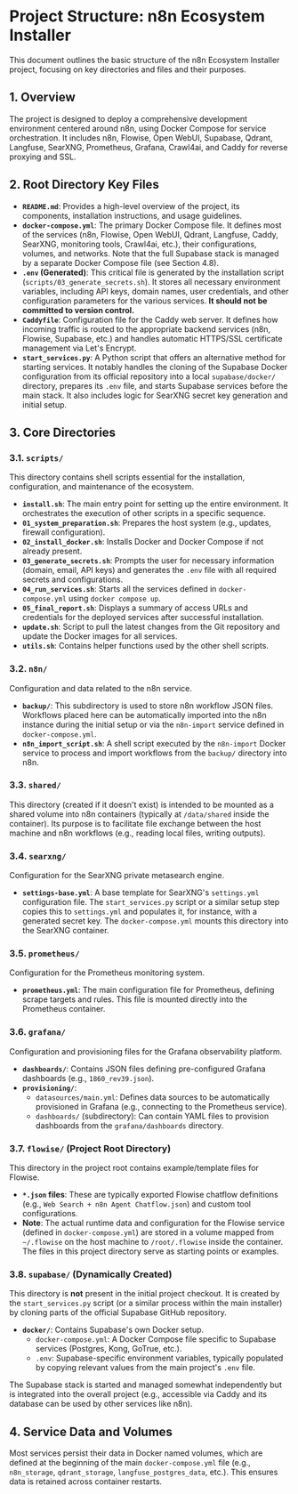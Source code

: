 # Project Structure: n8n Ecosystem Installer

This document outlines the basic structure of the n8n Ecosystem Installer project, focusing on key directories and files and their purposes.

## 1. Overview

The project is designed to deploy a comprehensive development environment centered around n8n, using Docker Compose for service orchestration. It includes n8n, Flowise, Open WebUI, Supabase, Qdrant, Langfuse, SearXNG, Prometheus, Grafana, Crawl4ai, and Caddy for reverse proxying and SSL.

## 2. Root Directory Key Files

- **`README.md`**: Provides a high-level overview of the project, its components, installation instructions, and usage guidelines.
- **`docker-compose.yml`**: The primary Docker Compose file. It defines most of the services (n8n, Flowise, Open WebUI, Qdrant, Langfuse, Caddy, SearXNG, monitoring tools, Crawl4ai, etc.), their configurations, volumes, and networks. Note that the full Supabase stack is managed by a separate Docker Compose file (see Section 4.8).
- **`.env` (Generated)**: This critical file is generated by the installation script (`scripts/03_generate_secrets.sh`). It stores all necessary environment variables, including API keys, domain names, user credentials, and other configuration parameters for the various services. **It should not be committed to version control.**
- **`Caddyfile`**: Configuration file for the Caddy web server. It defines how incoming traffic is routed to the appropriate backend services (n8n, Flowise, Supabase, etc.) and handles automatic HTTPS/SSL certificate management via Let's Encrypt.
- **`start_services.py`**: A Python script that offers an alternative method for starting services. It notably handles the cloning of the Supabase Docker configuration from its official repository into a local `supabase/docker/` directory, prepares its `.env` file, and starts Supabase services before the main stack. It also includes logic for SearXNG secret key generation and initial setup.

## 3. Core Directories

### 3.1. `scripts/`

This directory contains shell scripts essential for the installation, configuration, and maintenance of the ecosystem.

- **`install.sh`**: The main entry point for setting up the entire environment. It orchestrates the execution of other scripts in a specific sequence.
- **`01_system_preparation.sh`**: Prepares the host system (e.g., updates, firewall configuration).
- **`02_install_docker.sh`**: Installs Docker and Docker Compose if not already present.
- **`03_generate_secrets.sh`**: Prompts the user for necessary information (domain, email, API keys) and generates the `.env` file with all required secrets and configurations.
- **`04_run_services.sh`**: Starts all the services defined in `docker-compose.yml` using `docker compose up`.
- **`05_final_report.sh`**: Displays a summary of access URLs and credentials for the deployed services after successful installation.
- **`update.sh`**: Script to pull the latest changes from the Git repository and update the Docker images for all services.
- **`utils.sh`**: Contains helper functions used by the other shell scripts.

### 3.2. `n8n/`

Configuration and data related to the n8n service.

- **`backup/`**: This subdirectory is used to store n8n workflow JSON files. Workflows placed here can be automatically imported into the n8n instance during the initial setup or via the `n8n-import` service defined in `docker-compose.yml`.
- **`n8n_import_script.sh`**: A shell script executed by the `n8n-import` Docker service to process and import workflows from the `backup/` directory into n8n.

### 3.3. `shared/`

This directory (created if it doesn't exist) is intended to be mounted as a shared volume into n8n containers (typically at `/data/shared` inside the container). Its purpose is to facilitate file exchange between the host machine and n8n workflows (e.g., reading local files, writing outputs).

### 3.4. `searxng/`

Configuration for the SearXNG private metasearch engine.

- **`settings-base.yml`**: A base template for SearXNG's `settings.yml` configuration file. The `start_services.py` script or a similar setup step copies this to `settings.yml` and populates it, for instance, with a generated secret key. The `docker-compose.yml` mounts this directory into the SearXNG container.

### 3.5. `prometheus/`

Configuration for the Prometheus monitoring system.

- **`prometheus.yml`**: The main configuration file for Prometheus, defining scrape targets and rules. This file is mounted directly into the Prometheus container.

### 3.6. `grafana/`

Configuration and provisioning files for the Grafana observability platform.

- **`dashboards/`**: Contains JSON files defining pre-configured Grafana dashboards (e.g., `1860_rev39.json`).
- **`provisioning/`**:
  - `datasources/main.yml`: Defines data sources to be automatically provisioned in Grafana (e.g., connecting to the Prometheus service).
  - `dashboards/` (subdirectory): Can contain YAML files to provision dashboards from the `grafana/dashboards` directory.

### 3.7. `flowise/` (Project Root Directory)

This directory in the project root contains example/template files for Flowise.

- **`*.json` files**: These are typically exported Flowise chatflow definitions (e.g., `Web Search + n8n Agent Chatflow.json`) and custom tool configurations.
- **Note**: The actual runtime data and configuration for the Flowise service (defined in `docker-compose.yml`) are stored in a volume mapped from `~/.flowise` on the host machine to `/root/.flowise` inside the container. The files in this project directory serve as starting points or examples.

### 3.8. `supabase/` (Dynamically Created)

This directory is **not** present in the initial project checkout. It is created by the `start_services.py` script (or a similar process within the main installer) by cloning parts of the official Supabase GitHub repository.

- **`docker/`**: Contains Supabase's own Docker setup.
  - `docker-compose.yml`: A Docker Compose file specific to Supabase services (Postgres, Kong, GoTrue, etc.).
  - `.env`: Supabase-specific environment variables, typically populated by copying relevant values from the main project's `.env` file.

The Supabase stack is started and managed somewhat independently but is integrated into the overall project (e.g., accessible via Caddy and its database can be used by other services like n8n).

## 4. Service Data and Volumes

Most services persist their data in Docker named volumes, which are defined at the beginning of the main `docker-compose.yml` file (e.g., `n8n_storage`, `qdrant_storage`, `langfuse_postgres_data`, etc.). This ensures data is retained across container restarts.

